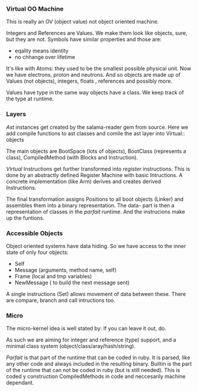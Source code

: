 ### Virtual OO Machine

This is really an OV (object value) not object oriented machine.

Integers and References are Values. We make them look like objects, sure, but they are not.
Symbols have similar properties and those are:

- eqality means identity
- no chhange over lifetime

It's like with Atoms: they used to be the smallest possible physical unit. Now we have electrons, proton and neutrons.
And so objects are made up of Values (not objects), integers, floats , references and possibly more.

Values have type in the same way objects have a class. We keep track of the type at runtime.

### Layers 

*Ast* instances get created by the salama-reader gem from source. Here we add compile functions to ast classes and 
comile the ast layer into Virtual:: objects

The main objects are BootSpace (lots of objects), BootClass (represents a class), 
CompiledMethod (with Blocks and Instruction).

*Virtual* Instructions get further transformed into *register* instructions. This is done by an abstractly defined
Register Machine with basic Intructions. A concrete implementation (like Arm) derives and creates derived
Instructions.

The final transformation assigns Positions to all boot objects (Linker) and assembles them into a binary representation.
The data- part is then a representation of classes in the *parfait* runtime. And the instrucions make up the 
funtions.

### Accessible Objects

Object oriented systems have data hiding. So we have access to the inner state of only four objects:

- Self
- Message (arguments, method name, self)
- Frame (local and tmp variables)
- NewMessage ( to build the next message sent)

A single instructions (Set) allows movement of data between these.  There are compare, branch and call intructions too.

### Micro

The micro-kernel idea is well stated by: If you can leave it out, do.


As such we are aiming for integer and reference (type) support, and a minimal class system 
(object/class/aray/hash/string).

*Parfait* is that part of the runtime that can be coded in ruby. It is parsed, like any other code and always included 
in the resulting binary. Builtin is the part of the runtime that can not be coded in ruby (but is still needed). This
is coded y construction CompiledMethods in code and neccesarily machine dependant.

